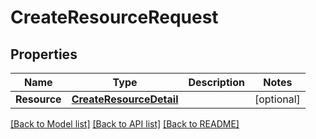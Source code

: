 # CreateResourceRequest

## Properties

Name | Type | Description | Notes
------------ | ------------- | ------------- | -------------
**Resource** | [**CreateResourceDetail**](CreateResourceDetail.md) |  | [optional] 

[[Back to Model list]](../README.md#documentation-for-models) [[Back to API list]](../README.md#documentation-for-api-endpoints) [[Back to README]](../README.md)


